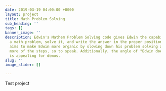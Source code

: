 ```yaml
---
date: 2019-03-19 04:00:00 +0000
layout: project
title: Math Problem Solving
sub_heading: ''
tags: []
banner_image: ''
description: Edwin's Mathem Problem Solving code gives Edwin the capability to read
  a math problem, solve it, and write the answer in the proper position. This project
  aims to make Edwin more organic by slowing down his problem solving and showing
  more of the steps, so to speak. Additionally, the angle of "Edwin does your homework"
  is appealing for demos.
slug: ''
image_slider: []

---
```

Test project